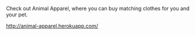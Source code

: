 Check out Animal Apparel, where you can buy matching clothes for you and your pet.

http://animal-apparel.herokuapp.com/
